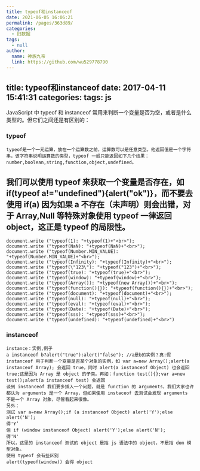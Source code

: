 ```yaml
---
title: typeof和instanceof
date: 2021-06-05 16:06:21
permalink: /pages/363d89/
categories: 
  - 旧数据
tags: 
  - null
author: 
  name: 神族九帝
  link: https://github.com/wu529778790
---
```

title: typeof和instanceof
date: 2017-04-11 15:41:31
categories:
tags: js
---

JavaScript 中 typeof 和 instanceof 常用来判断一个变量是否为空，或者是什么类型的。但它们之间还是有区别的：

<!--more-->

### typeof
    typeof是一个一元运算，放在一个运算数之前，运算数可以是任意类型。他返回值是一个字符串，该字符串说明运算数的类型，typeof 一般只能返回如下几个结果：
    number,boolean,string,function,object,undefined。

## 我们可以使用 typeof 来获取一个变量是否存在，如 if(typeof a!="undefined"){alert("ok")}，而不要去使用 if(a) 因为如果 a 不存在（未声明）则会出错，对于 Array,Null 等特殊对象使用 typeof 一律返回 object，这正是 typeof 的局限性。

    document.write ("typeof(1): "+typeof(1)+"<br>");
    document.write ("typeof(NaN): "+typeof(NaN)+"<br>");
    document.write ("typeof(Number.MIN_VALUE): "+typeof(Number.MIN_VALUE)+"<br>");
    document.write ("typeof(Infinity): "+typeof(Infinity)+"<br>");
    document.write ("typeof(\"123\"): "+typeof("123")+"<br>");
    document.write ("typeof(true): "+typeof(true)+"<br>");
    document.write ("typeof(window): "+typeof(window)+"<br>");
    document.write ("typeof(Array()): "+typeof(new Array())+"<br>");
    document.write ("typeof(function(){}): "+typeof(function(){})+"<br>");
    document.write ("typeof(document): "+typeof(document)+"<br>");
    document.write ("typeof(null): "+typeof(null)+"<br>");
    document.write ("typeof(eval): "+typeof(eval)+"<br>");
    document.write ("typeof(Date): "+typeof(Date)+"<br>");
    document.write ("typeof(sss): "+typeof(sss)+"<br>");
    document.write ("typeof(undefined): "+typeof(undefined)+"<br>")

### instanceof
    instance：实例,例子
    a instanceof b?alert("true"):alert("false"); //a是b的实例？真:假
    instanceof 用于判断一个变量是否某个对象的实例，如 var a=new Array();alert(a instanceof Array); 会返回 true，同时 alert(a instanceof Object) 也会返回 true;这是因为 Array 是 object 的子类。再如：function test(){};var a=new test();alert(a instanceof test) 会返回
    谈到 instanceof 我们要多插入一个问题，就是 function 的 arguments，我们大家也许都认为 arguments 是一个 Array，但如果使用 instaceof 去测试会发现 arguments 不是一个 Array 对象，尽管看起来很像。
    另外：
    测试 var a=new Array();if (a instanceof Object) alert('Y');else alert('N');
    得'Y’
    但 if (window instanceof Object) alert('Y');else alert('N');
    得'N'
    所以，这里的 instanceof 测试的 object 是指 js 语法中的 object，不是指 dom 模型对象。
    使用 typeof 会有些区别
    alert(typeof(window)) 会得 object